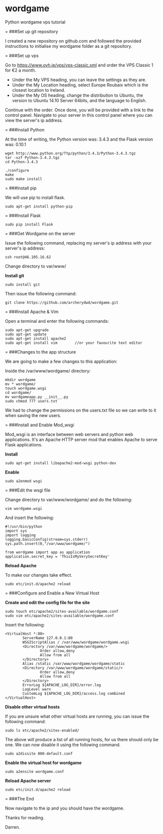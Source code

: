 # wordgame
Python wordgame vps tutorial

=
###Set up git repository

I created a new repository on github.com and followed the provided instructions to initialise my wordgame folder as a git repository.

=
###Set up vps

Go to https://www.ovh.ie/vps/vps-classic.xml and order the VPS Classic 1 for €2 a month.

* Under the My VPS heading, you can leave the settings as they are.
* Under the My Location heading, select Europe Roubaix which is the closest location to Ireland.
* Under the My OS heading, change the distribution to Ubuntu, the version to Ubuntu 14.10 Server 64bits, and the language to English.

Continue with the order. Once done, you will be provided with a link to the control panel. Navigate to your server in this control panel where you can view the server's ip address.

=
###Install Python

At the time of writing, the Python version was: 3.4.3 and the Flask version was: 0.10.1

```
wget http://www.python.org/ftp/python/3.4.3/Python-3.4.3.tgz
tar -xzf Python-3.4.3.tgz  
cd Python-3.4.3

./configure  
make  
sudo make install
```

=
###Install pip

We will use pip to install flask.

```
sudo apt-get install python-pip
```

=
###Install Flask

```
sudo pip install Flask
```

=
###Get Wordgame on the server

Issue the following command, replacing my server's ip address with your server's ip address:

```
ssh root@46.105.16.62
```

Change directory to var/www/

**Install git**

```
sudo install git
```

Then issue the following command:

```
git clone https://github.com/archerydwd/wordgame.git
```

=
###Install Apache & Vim

Open a terminal and enter the following commands:

```
sudo apt-get upgrade
sudo apt-get update
sudo apt-get install apache2
sudo apt-get install vim        //or your favourite text editor
```

=
###Changes to the app structure

We are going to make a few changes to this application:

Inside the /var/www/wordgame/ directory:

```
mkdir wordgame
mv * wordgame/
touch wordgame.wsgi
cd wordgame/
mv wordgameapp.py __init__.py
sudo chmod 777 users.txt
```

We had to change the permissions on the users.txt file so we can write to it when saving the new users.

=
###Install and Enable Mod_wsgi

Mod_wsgi is an interface between web servers and python web applications. It's an Apache HTTP server mod that enables Apache to serve Flask applications.

**Install**

```
sudo apt-get install libapache2-mod-wsgi python-dev
```

**Enable**

```
sudo a2enmod wsgi
```

=
###Edit the wsgi file

Change directory to var/www/wordgame/ and do the following:

```
vim wordgame.wsgi
```

And insert the following:

```
#!/usr/bin/python
import sys
import logging
logging.basicConfig(stream=sys.stderr)
sys.path.insert(0,"/var/www/wordgame/")

from wordgame import app as application
application.secret_key = 'ThisIsMyVerySecretKey'
```

**Reload Apache**

To make our changes take effect.

```
sudo etc/init.d/apache2 reload
```

=
###Configure and Enable a New Virtual Host

**Create and edit the config file for the site**

```
sudo touch etc/apache2/sites-available/wordgame.conf
sudo vim etc/apache2/sites-available/wordgame.conf
```

Insert the following:

```
<VirtualHost *:80>
        ServerName 127.0.0.1:80
        WSGIScriptAlias / /var/www/wordgame/wordgame.wsgi
        <Directory /var/www/wordgame/wordgame/>
                Order allow,deny
                Allow from all
        </Directory>
        Alias /static /var/www/wordgame/wordgame/static
        <Directory /var/www/wordgame/wordgame/static/>
                Order allow,deny
                Allow from all
        </Directory>
        ErrorLog ${APACHE_LOG_DIR}/error.log
        LogLevel warn
        CustomLog ${APACHE_LOG_DIR}/access.log combined
</VirtualHost>
```

**Disable other virtual hosts**

If you are unsure what other virtual hosts are running, you can issue the following command:

```
sudo ls etc/apache2/sites-enabled/
```

The above will produce a list of all running hosts, for us there should only be one. We can now disable it using the following command.

```
sudo a2dissite 000-default.conf
```

**Enable the virtual host for wordgame**

```
sudo a2ensite wordgame.conf
```

**Reload Apache server**

```
sudo etc/init.d/apache2 reload
```

=
###The End

Now navigate to the ip and you should have the wordgame.

Thanks for reading.

Darren.
